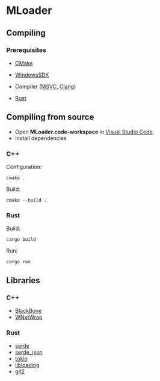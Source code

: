 # MLoader

## Compiling
### Prerequisites
- [CMake](https://cmake.org/)
- [WindowsSDK](https://developer.microsoft.com/en-us/windows/downloads/windows-sdk/)
- Compiler ([MSVC](https://visualstudio.microsoft.com/ru/), [Clang](https://clang.llvm.org/))
  
- [Rust](https://www.rust-lang.org/)

## Compiling from source
- Open **MLoader.code-workspace** in [Visual Studio Code](https://code.visualstudio.com/).
- Install dependencies

### C++

Configuration:
```console
cmake .
```

Build:
```console
cmake --build .
```

### Rust
Build:
```console
cargo build
```

Run:
```console
cargo run
```

## Libraries
### C++
- [BlackBone](https://github.com/DarthTon/Blackbone)
- [WNetWrap](https://github.com/hack-tramp/WNetWrap)

### Rust
- [serde](https://github.com/serde-rs/serde)
- [serde_json](https://github.com/serde-rs/json)
- [tokio](https://github.com/tokio-rs/tokio)
- [libloading](https://github.com/nagisa/rust_libloading/)
- [git2](https://github.com/rust-lang/git2-rs)
